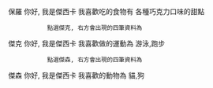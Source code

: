 保羅
你好, 我是傑西卡
我喜歡吃的食物有
各種巧克力口味的甜點       

               點選傑克, 右方會出現的四筆資料為 
傑克
你好, 我是傑西卡
我喜歡做的運動為
游泳,跑步     
 
               點選傑森, 右方會出現的四筆資料為 
傑森
你好, 我是傑西卡
我喜歡的動物為
貓,狗